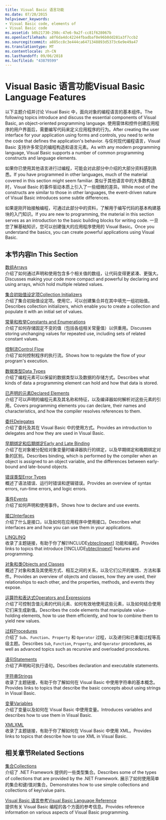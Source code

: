 ```yaml
---
title: Visual Basic 语言功能
ms.date: 07/20/2015
helpviewer_keywords:
- Visual Basic code, elements of
- Visual Basic code
ms.assetid: b0b21730-298c-47e6-9a2f-cc81f628067b
ms.openlocfilehash: a8f6da4dc42244fbadbaf0e96b0dd281a3f7ccb2
ms.sourcegitcommit: a885cc8c3e444ca6471348893d5373c6e9e49a47
ms.translationtype: MT
ms.contentlocale: zh-CN
ms.lasthandoff: 09/06/2018
ms.locfileid: "43879599"
---
```

# <a name="visual-basic-language-features"></a><span data-ttu-id="270c4-102">Visual Basic 语言功能</span><span class="sxs-lookup"><span data-stu-id="270c4-102">Visual Basic Language Features</span></span>
<span data-ttu-id="270c4-103">以下主题介绍并讨论 Visual Basic 中，面向对象的编程语言的基本组件。</span><span class="sxs-lookup"><span data-stu-id="270c4-103">The following topics introduce and discuss the essential components of Visual Basic, an object-oriented programming language.</span></span> <span data-ttu-id="270c4-104">使用窗体和控件创建应用程序的用户界面后，需要编写代码来定义应用程序的行为。</span><span class="sxs-lookup"><span data-stu-id="270c4-104">After creating the user interface for your application using forms and controls, you need to write the code that defines the application's behavior.</span></span> <span data-ttu-id="270c4-105">与任何现代编程语言，Visual Basic 支持许多常见的编程构造和语言元素。</span><span class="sxs-lookup"><span data-stu-id="270c4-105">As with any modern programming language, Visual Basic supports a number of common programming constructs and language elements.</span></span>  
  
 <span data-ttu-id="270c4-106">如果你已使用其他语言进行过编程，可能会对此部分中介绍的大部分资料感到熟悉。</span><span class="sxs-lookup"><span data-stu-id="270c4-106">If you have programmed in other languages, much of the material covered in this section might seem familiar.</span></span> <span data-ttu-id="270c4-107">类似于其他语言中的大多数构造时，Visual Basic 的事件驱动本质上引入了一些细微的差异。</span><span class="sxs-lookup"><span data-stu-id="270c4-107">While most of the constructs are similar to those in other languages, the event-driven nature of Visual Basic introduces some subtle differences.</span></span>  
  
 <span data-ttu-id="270c4-108">如果是刚开始接触编程，可通过此部分中的资料，了解用于编写代码的基本构建基块的入门知识。</span><span class="sxs-lookup"><span data-stu-id="270c4-108">If you are new to programming, the material in this section serves as an introduction to the basic building blocks for writing code.</span></span> <span data-ttu-id="270c4-109">一旦您了解基础知识，您可以创建强大的应用程序使用的 Visual Basic。</span><span class="sxs-lookup"><span data-stu-id="270c4-109">Once you understand the basics, you can create powerful applications using Visual Basic.</span></span>  
  
## <a name="in-this-section"></a><span data-ttu-id="270c4-110">本节内容</span><span class="sxs-lookup"><span data-stu-id="270c4-110">In This Section</span></span>  
 [<span data-ttu-id="270c4-111">数组</span><span class="sxs-lookup"><span data-stu-id="270c4-111">Arrays</span></span>](../../../visual-basic/programming-guide/language-features/arrays/index.md)  
 <span data-ttu-id="270c4-112">介绍了如何通过声明和使用包含多个相关值的数组，让代码变得更紧凑、更强大。</span><span class="sxs-lookup"><span data-stu-id="270c4-112">Discusses making your code more compact and powerful by declaring and using arrays, which hold multiple related values.</span></span>  
  
 [<span data-ttu-id="270c4-113">集合初始值设定项</span><span class="sxs-lookup"><span data-stu-id="270c4-113">Collection Initializers</span></span>](../../../visual-basic/programming-guide/language-features/collection-initializers/index.md)  
 <span data-ttu-id="270c4-114">介绍了集合初始值设定项。使用它，可以创建集合并在其中填充一组初始值。</span><span class="sxs-lookup"><span data-stu-id="270c4-114">Describes collection initializers, which enable you to create a collection and populate it with an initial set of values.</span></span>  
  
 [<span data-ttu-id="270c4-115">常量和枚举</span><span class="sxs-lookup"><span data-stu-id="270c4-115">Constants and Enumerations</span></span>](../../../visual-basic/programming-guide/language-features/constants-enums/index.md)  
 <span data-ttu-id="270c4-116">介绍了如何存储固定不变的值（包括各组相关常量值）以供重用。</span><span class="sxs-lookup"><span data-stu-id="270c4-116">Discusses storing unchanging values for repeated use, including sets of related constant values.</span></span>  
  
 [<span data-ttu-id="270c4-117">控制流</span><span class="sxs-lookup"><span data-stu-id="270c4-117">Control Flow</span></span>](../../../visual-basic/programming-guide/language-features/control-flow/index.md)  
 <span data-ttu-id="270c4-118">介绍了如何控制程序的执行流。</span><span class="sxs-lookup"><span data-stu-id="270c4-118">Shows how to regulate the flow of your program's execution.</span></span>  
  
 [<span data-ttu-id="270c4-119">数据类型</span><span class="sxs-lookup"><span data-stu-id="270c4-119">Data Types</span></span>](../../../visual-basic/programming-guide/language-features/data-types/index.md)  
 <span data-ttu-id="270c4-120">介绍了编程元素可以保留的数据类型以及数据的存储方式。</span><span class="sxs-lookup"><span data-stu-id="270c4-120">Describes what kinds of data a programming element can hold and how that data is stored.</span></span>  
  
 [<span data-ttu-id="270c4-121">已声明的元素</span><span class="sxs-lookup"><span data-stu-id="270c4-121">Declared Elements</span></span>](../../../visual-basic/programming-guide/language-features/declared-elements/index.md)  
 <span data-ttu-id="270c4-122">介绍了可以声明的编程元素及其名称和特征，以及编译器如何解析对这些元素的引用。</span><span class="sxs-lookup"><span data-stu-id="270c4-122">Covers programming elements you can declare, their names and characteristics, and how the compiler resolves references to them.</span></span>  
  
 [<span data-ttu-id="270c4-123">委托</span><span class="sxs-lookup"><span data-stu-id="270c4-123">Delegates</span></span>](../../../visual-basic/programming-guide/language-features/delegates/index.md)  
 <span data-ttu-id="270c4-124">介绍了委托及其在 Visual Basic 中的使用方式。</span><span class="sxs-lookup"><span data-stu-id="270c4-124">Provides an introduction to delegates and how they are used in Visual Basic.</span></span>  
  
 [<span data-ttu-id="270c4-125">早期绑定和后期绑定</span><span class="sxs-lookup"><span data-stu-id="270c4-125">Early and Late Binding</span></span>](../../../visual-basic/programming-guide/language-features/early-late-binding/index.md)  
 <span data-ttu-id="270c4-126">介绍了在对象被分配给对象变量时编译器执行的绑定，以及早期绑定和晚期绑定对象的区别。</span><span class="sxs-lookup"><span data-stu-id="270c4-126">Describes binding, which is performed by the compiler when an object is assigned to an object variable, and the differences between early-bound and late-bound objects.</span></span>  
  
 [<span data-ttu-id="270c4-127">错误类型</span><span class="sxs-lookup"><span data-stu-id="270c4-127">Error Types</span></span>](../../../visual-basic/programming-guide/language-features/error-types.md)  
 <span data-ttu-id="270c4-128">概述了语法错误、运行时错误和逻辑错误。</span><span class="sxs-lookup"><span data-stu-id="270c4-128">Provides an overview of syntax errors, run-time errors, and logic errors.</span></span>  
  
 [<span data-ttu-id="270c4-129">事件</span><span class="sxs-lookup"><span data-stu-id="270c4-129">Events</span></span>](../../../visual-basic/programming-guide/language-features/events/index.md)  
 <span data-ttu-id="270c4-130">介绍了如何声明和使用事件。</span><span class="sxs-lookup"><span data-stu-id="270c4-130">Shows how to declare and use events.</span></span>  
  
 [<span data-ttu-id="270c4-131">接口</span><span class="sxs-lookup"><span data-stu-id="270c4-131">Interfaces</span></span>](../../../visual-basic/programming-guide/language-features/interfaces/index.md)  
 <span data-ttu-id="270c4-132">介绍了什么是接口，以及如何在应用程序中使用接口。</span><span class="sxs-lookup"><span data-stu-id="270c4-132">Describes what interfaces are and how you can use them in your applications.</span></span>  
  
 [<span data-ttu-id="270c4-133">LINQ</span><span class="sxs-lookup"><span data-stu-id="270c4-133">LINQ</span></span>](../../../visual-basic/programming-guide/language-features/linq/index.md)  
 <span data-ttu-id="270c4-134">收录了主题链接，有助于你了解[!INCLUDE[vbteclinqext](~/includes/vbteclinqext-md.md)] 功能和编程。</span><span class="sxs-lookup"><span data-stu-id="270c4-134">Provides links to topics that introduce [!INCLUDE[vbteclinqext](~/includes/vbteclinqext-md.md)] features and programming.</span></span>  
  
 [<span data-ttu-id="270c4-135">对象和类</span><span class="sxs-lookup"><span data-stu-id="270c4-135">Objects and Classes</span></span>](../../../visual-basic/programming-guide/language-features/objects-and-classes/index.md)  
 <span data-ttu-id="270c4-136">概述了对象和类及其使用方式、相互之间的关系，以及它们公开的属性、方法和事件。</span><span class="sxs-lookup"><span data-stu-id="270c4-136">Provides an overview of objects and classes, how they are used, their relationships to each other, and the properties, methods, and events they expose.</span></span>  
  
 [<span data-ttu-id="270c4-137">运算符和表达式</span><span class="sxs-lookup"><span data-stu-id="270c4-137">Operators and Expressions</span></span>](../../../visual-basic/programming-guide/language-features/operators-and-expressions/index.md)  
 <span data-ttu-id="270c4-138">介绍了可控制含值元素的代码元素、如何有效地使用这些元素，以及如何结合使用它们来生成新值。</span><span class="sxs-lookup"><span data-stu-id="270c4-138">Describes the code elements that manipulate value-holding elements, how to use them efficiently, and how to combine them to yield new values.</span></span>  
  
 [<span data-ttu-id="270c4-139">过程</span><span class="sxs-lookup"><span data-stu-id="270c4-139">Procedures</span></span>](../../../visual-basic/programming-guide/language-features/procedures/index.md)  
 <span data-ttu-id="270c4-140">介绍了 `Sub`、`Function`、`Property` 和 `Operator` 过程，以及递归和已重载过程等高级主题。</span><span class="sxs-lookup"><span data-stu-id="270c4-140">Describes `Sub`, `Function`, `Property`, and `Operator` procedures, as well as advanced topics such as recursive and overloaded procedures.</span></span>  
  
 [<span data-ttu-id="270c4-141">语句</span><span class="sxs-lookup"><span data-stu-id="270c4-141">Statements</span></span>](../../../visual-basic/programming-guide/language-features/statements.md)  
 <span data-ttu-id="270c4-142">介绍了声明和可执行语句。</span><span class="sxs-lookup"><span data-stu-id="270c4-142">Describes declaration and executable statements.</span></span>  
  
 [<span data-ttu-id="270c4-143">字符串</span><span class="sxs-lookup"><span data-stu-id="270c4-143">Strings</span></span>](../../../visual-basic/programming-guide/language-features/strings/index.md)  
 <span data-ttu-id="270c4-144">收录了主题链接，有助于你了解如何在 Visual Basic 中使用字符串的基本概念。</span><span class="sxs-lookup"><span data-stu-id="270c4-144">Provides links to topics that describe the basic concepts about using strings in Visual Basic.</span></span>  
  
 [<span data-ttu-id="270c4-145">变量</span><span class="sxs-lookup"><span data-stu-id="270c4-145">Variables</span></span>](../../../visual-basic/programming-guide/language-features/variables/index.md)  
 <span data-ttu-id="270c4-146">介绍了变量以及如何在 Visual Basic 中使用变量。</span><span class="sxs-lookup"><span data-stu-id="270c4-146">Introduces variables and describes how to use them in Visual Basic.</span></span>  
  
 [<span data-ttu-id="270c4-147">XML</span><span class="sxs-lookup"><span data-stu-id="270c4-147">XML</span></span>](../../../visual-basic/programming-guide/language-features/xml/index.md)  
 <span data-ttu-id="270c4-148">收录了主题链接，有助于你了解如何在 Visual Basic 中使用 XML。</span><span class="sxs-lookup"><span data-stu-id="270c4-148">Provides links to topics that describe how to use XML in Visual Basic.</span></span>  
  
## <a name="related-sections"></a><span data-ttu-id="270c4-149">相关章节</span><span class="sxs-lookup"><span data-stu-id="270c4-149">Related Sections</span></span>  
 [<span data-ttu-id="270c4-150">集合</span><span class="sxs-lookup"><span data-stu-id="270c4-150">Collections</span></span>](https://msdn.microsoft.com/library/e76533a9-5033-4a0b-b003-9c2be60d185b)  
 <span data-ttu-id="270c4-151">介绍了 .NET Framework 提供的一些类型集合。</span><span class="sxs-lookup"><span data-stu-id="270c4-151">Describes some of the types of collections that are provided by the .NET Framework.</span></span> <span data-ttu-id="270c4-152">展示了如何使用简单的集合和键/值对集合。</span><span class="sxs-lookup"><span data-stu-id="270c4-152">Demonstrates how to use simple collections and collections of key/value pairs.</span></span>  
  
 [<span data-ttu-id="270c4-153">Visual Basic 语言参考</span><span class="sxs-lookup"><span data-stu-id="270c4-153">Visual Basic Language Reference</span></span>](../../../visual-basic/language-reference/index.md)  
 <span data-ttu-id="270c4-154">提供有关 Visual Basic 编程的各个方面的参考信息。</span><span class="sxs-lookup"><span data-stu-id="270c4-154">Provides reference information on various aspects of Visual Basic programming.</span></span>
